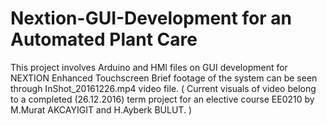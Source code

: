 # Nextion-GUI-Development for an Automated Plant Care
This project involves Arduino and HMI files on GUI development for NEXTION Enhanced Touchscreen
Brief footage of the system can be seen through InShot_20161226.mp4 video file. 
( Current visuals of video belong to a completed (26.12.2016) term project for an elective course EE0210 by M.Murat AKCAYIGIT and H.Ayberk BULUT. )
